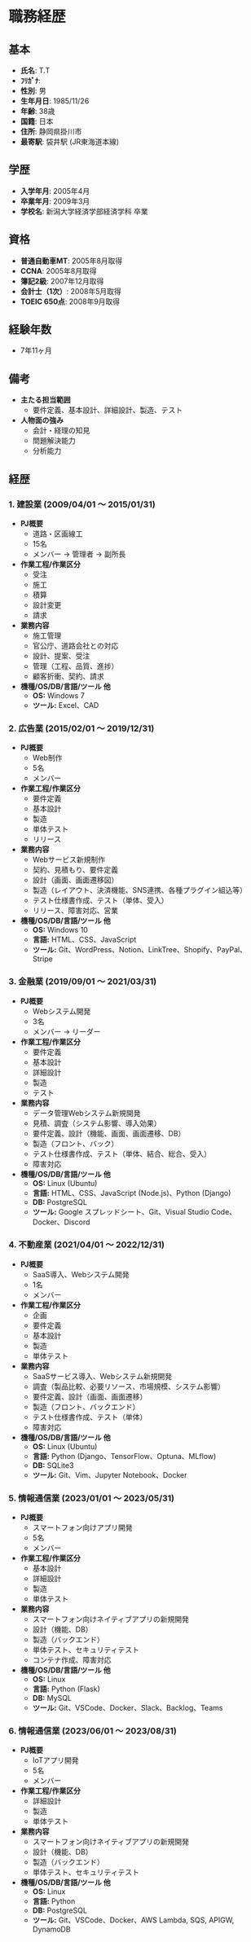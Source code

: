 # 職務経歴

## 基本

- **氏名**: T.T
- **ﾌﾘｶﾞﾅ**:
- **性別**: 男
- **生年月日**: 1985/11/26
- **年齢**: 38歳
- **国籍**: 日本
- **住所**: 静岡県掛川市
- **最寄駅**: 袋井駅 (JR東海道本線)

## 学歴

- **入学年月**: 2005年4月
- **卒業年月**: 2009年3月
- **学校名**: 新潟大学経済学部経済学科 卒業

## 資格

- **普通自動車MT**: 2005年8月取得
- **CCNA**: 2005年8月取得
- **簿記2級**: 2007年12月取得
- **会計士（1次）**: 2008年5月取得
- **TOEIC 650点**: 2008年9月取得

## 経験年数

- 7年11ヶ月

## 備考

- **主たる担当範囲**
  - 要件定義、基本設計、詳細設計、製造、テスト
- **人物面の強み**
  - 会計・経理の知見
  - 問題解決能力
  - 分析能力
  
## 経歴

### 1. 建設業 (2009/04/01 ～ 2015/01/31)

- **PJ概要**
  - 道路・区画線工
  - 15名
  - メンバー → 管理者 → 副所長
- **作業工程/作業区分**
  - 受注
  - 施工
  - 積算
  - 設計変更
  - 請求
- **業務内容**
  - 施工管理
  - 官公庁、道路会社との対応
  - 設計、提案、受注
  - 管理（工程、品質、進捗）
  - 顧客折衝、契約、請求
- **機種/OS/DB/言語/ツール 他**
  - **OS:** Windows 7
  - **ツール:** Excel、CAD

### 2. 広告業 (2015/02/01 ～ 2019/12/31)

- **PJ概要**
  - Web制作
  - 5名
  - メンバー
- **作業工程/作業区分**
  - 要件定義
  - 基本設計
  - 製造
  - 単体テスト
  - リリース
- **業務内容**
  - Webサービス新規制作
  - 契約、見積もり、要件定義
  - 設計（画面、画面遷移図）
  - 製造（レイアウト、決済機能、SNS連携、各種プラグイン組込等）
  - テスト仕様書作成、テスト（単体、受入）
  - リリース、障害対応、営業
- **機種/OS/DB/言語/ツール 他**
  - **OS:** Windows 10
  - **言語:** HTML、CSS、JavaScript
  - **ツール:** Git、WordPress、Notion、LinkTree、Shopify、PayPal、Stripe

### 3. 金融業 (2019/09/01 ～ 2021/03/31)

- **PJ概要**
  - Webシステム開発
  - 3名
  - メンバー → リーダー
- **作業工程/作業区分**
  - 要件定義
  - 基本設計
  - 詳細設計
  - 製造
  - テスト
- **業務内容**
  - データ管理Webシステム新規開発
  - 見積、調査（システム影響、導入効果）
  - 要件定義、設計（機能、画面、画面遷移、DB）
  - 製造（フロント、バック）
  - テスト仕様書作成、テスト（単体、結合、総合、受入）
  - 障害対応
- **機種/OS/DB/言語/ツール 他**
  - **OS:** Linux (Ubuntu)
  - **言語:** HTML、CSS、JavaScript (Node.js)、Python (Django)
  - **DB:** PostgreSQL
  - **ツール:** Google スプレッドシート、Git、Visual Studio Code、Docker、Discord

### 4. 不動産業 (2021/04/01 ～ 2022/12/31)

- **PJ概要**
  - SaaS導入、Webシステム開発
  - 1名
  - メンバー
- **作業工程/作業区分**
  - 企画
  - 要件定義
  - 基本設計
  - 製造
  - 単体テスト
- **業務内容**
  - SaaSサービス導入、Webシステム新規開発
  - 調査（製品比較、必要リソース、市場規模、システム影響）
  - 要件定義、設計（画面、画面遷移）
  - 製造（フロント、バックエンド）
  - テスト仕様書作成、テスト（単体）
  - 障害対応
- **機種/OS/DB/言語/ツール 他**
  - **OS:** Linux (Ubuntu)
  - **言語:** Python (Django、TensorFlow、Optuna、MLflow)
  - **DB:** SQLite3
  - **ツール:** Git、Vim、Jupyter Notebook、Docker

### 5. 情報通信業 (2023/01/01 ～ 2023/05/31)

- **PJ概要**
  - スマートフォン向けアプリ開発
  - 5名
  - メンバー
- **作業工程/作業区分**
  - 基本設計
  - 詳細設計
  - 製造
  - 単体テスト
- **業務内容**
  - スマートフォン向けネイティブアプリの新規開発
  - 設計（機能、DB）
  - 製造（バックエンド）
  - 単体テスト、セキュリティテスト
  - コンテナ作成、障害対応
- **機種/OS/DB/言語/ツール 他**
  - **OS:** Linux
  - **言語:** Python (Flask)
  - **DB:** MySQL
  - **ツール:** Git、VSCode、Docker、Slack、Backlog、Teams

### 6. 情報通信業 (2023/06/01 ～ 2023/08/31)

- **PJ概要**
  - IoTアプリ開発
  - 5名
  - メンバー
- **作業工程/作業区分**
  - 詳細設計
  - 製造
  - 単体テスト
- **業務内容**
  - スマートフォン向けネイティブアプリの新規開発
  - 設計（機能、DB）
  - 製造（バックエンド）
  - 単体テスト、セキュリティテスト
- **機種/OS/DB/言語/ツール 他**
  - **OS:** Linux
  - **言語:** Python
  - **DB:** PostgreSQL
  - **ツール:** Git、VSCode、Docker、AWS Lambda, SQS, APIGW, DynamoDB
